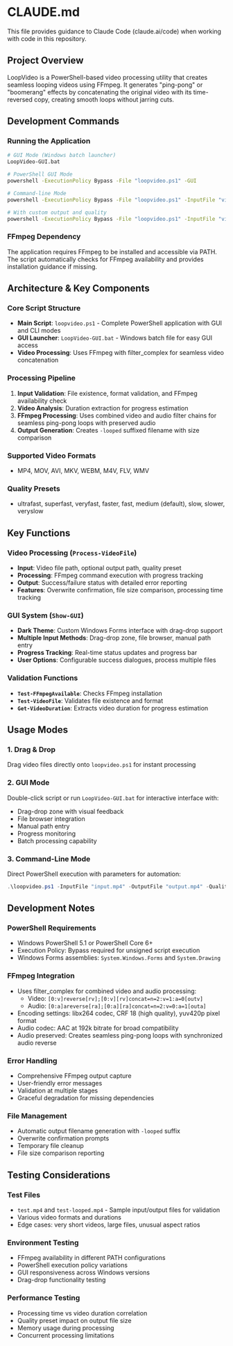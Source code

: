# CLAUDE.md

This file provides guidance to Claude Code (claude.ai/code) when working with code in this repository.

## Project Overview

LoopVideo is a PowerShell-based video processing utility that creates seamless looping videos using FFmpeg. It generates "ping-pong" or "boomerang" effects by concatenating the original video with its time-reversed copy, creating smooth loops without jarring cuts.

## Development Commands

### Running the Application
```bash
# GUI Mode (Windows batch launcher)
LoopVideo-GUI.bat

# PowerShell GUI Mode
powershell -ExecutionPolicy Bypass -File "loopvideo.ps1" -GUI

# Command-line Mode
powershell -ExecutionPolicy Bypass -File "loopvideo.ps1" -InputFile "video.mp4"

# With custom output and quality
powershell -ExecutionPolicy Bypass -File "loopvideo.ps1" -InputFile "video.mp4" -OutputFile "custom-loop.mp4" -Quality "fast"
```

### FFmpeg Dependency
The application requires FFmpeg to be installed and accessible via PATH. The script automatically checks for FFmpeg availability and provides installation guidance if missing.

## Architecture & Key Components

### Core Script Structure
- **Main Script**: `loopvideo.ps1` - Complete PowerShell application with GUI and CLI modes
- **GUI Launcher**: `LoopVideo-GUI.bat` - Windows batch file for easy GUI access
- **Video Processing**: Uses FFmpeg with filter_complex for seamless video concatenation

### Processing Pipeline
1. **Input Validation**: File existence, format validation, and FFmpeg availability check
2. **Video Analysis**: Duration extraction for progress estimation
3. **FFmpeg Processing**: Uses combined video and audio filter chains for seamless ping-pong loops with preserved audio
4. **Output Generation**: Creates `-looped` suffixed filename with size comparison

### Supported Video Formats
- MP4, MOV, AVI, MKV, WEBM, M4V, FLV, WMV

### Quality Presets
- ultrafast, superfast, veryfast, faster, fast, medium (default), slow, slower, veryslow

## Key Functions

### Video Processing (`Process-VideoFile`)
- **Input**: Video file path, optional output path, quality preset
- **Processing**: FFmpeg command execution with progress tracking
- **Output**: Success/failure status with detailed error reporting
- **Features**: Overwrite confirmation, file size comparison, processing time tracking

### GUI System (`Show-GUI`)
- **Dark Theme**: Custom Windows Forms interface with drag-drop support
- **Multiple Input Methods**: Drag-drop zone, file browser, manual path entry
- **Progress Tracking**: Real-time status updates and progress bar
- **User Options**: Configurable success dialogues, process multiple files

### Validation Functions
- **`Test-FFmpegAvailable`**: Checks FFmpeg installation
- **`Test-VideoFile`**: Validates file existence and format
- **`Get-VideoDuration`**: Extracts video duration for progress estimation

## Usage Modes

### 1. Drag & Drop
Drag video files directly onto `loopvideo.ps1` for instant processing

### 2. GUI Mode
Double-click script or run `LoopVideo-GUI.bat` for interactive interface with:
- Drag-drop zone with visual feedback
- File browser integration
- Manual path entry
- Progress monitoring
- Batch processing capability

### 3. Command-Line Mode
Direct PowerShell execution with parameters for automation:
```powershell
.\loopvideo.ps1 -InputFile "input.mp4" -OutputFile "output.mp4" -Quality "fast"
```

## Development Notes

### PowerShell Requirements
- Windows PowerShell 5.1 or PowerShell Core 6+
- Execution Policy: Bypass required for unsigned script execution
- Windows Forms assemblies: `System.Windows.Forms` and `System.Drawing`

### FFmpeg Integration
- Uses filter_complex for combined video and audio processing:
  - Video: `[0:v]reverse[rv];[0:v][rv]concat=n=2:v=1:a=0[outv]`
  - Audio: `[0:a]areverse[ra];[0:a][ra]concat=n=2:v=0:a=1[outa]`
- Encoding settings: libx264 codec, CRF 18 (high quality), yuv420p pixel format
- Audio codec: AAC at 192k bitrate for broad compatibility
- Audio preserved: Creates seamless ping-pong loops with synchronized audio reverse

### Error Handling
- Comprehensive FFmpeg output capture
- User-friendly error messages
- Validation at multiple stages
- Graceful degradation for missing dependencies

### File Management
- Automatic output filename generation with `-looped` suffix
- Overwrite confirmation prompts
- Temporary file cleanup
- File size comparison reporting

## Testing Considerations

### Test Files
- `test.mp4` and `test-looped.mp4` - Sample input/output files for validation
- Various video formats and durations
- Edge cases: very short videos, large files, unusual aspect ratios

### Environment Testing
- FFmpeg availability in different PATH configurations
- PowerShell execution policy variations
- GUI responsiveness across Windows versions
- Drag-drop functionality testing

### Performance Testing
- Processing time vs video duration correlation
- Quality preset impact on output file size
- Memory usage during processing
- Concurrent processing limitations
